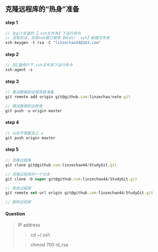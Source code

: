 克隆远程库的“热身”准备
----


#### step 1
``` js
// 在git安装的【.ssh文件夹】下运行命令
// 没有的话，则用cmd窗口使用【mkdir .ssh】新建文件夹
ssh-keygen -t rsa -C "linzechao44@163.com"
```


#### step 2
``` js
// 在C盘用户下.ssh文件夹下运行命令
ssh-agent -s
```


#### step 3
``` js
// 推送数据到远程库做准备
git remote add origin git@github.com:linzechao/note.git

// 推送数据到远程库
git push -u origin master
```


#### step 4
``` js
// 以后不需要加上-u
git push origin master
```


#### step 5
``` js
// 克隆远程库
git clone git@github.com:linzechao44/StudyGit.git

// 克隆远程库的一个分支
git clone -b super git@github.com:linzechao44/StudyGit.git

// 修改远程库
git remote set-url origin git@github.com:linzechao44/StudyGit.git

// 删除远程库
```



#### Question
> IP address
>
> > cd ~/.ssh
>
> > chmod 700 id_rsa
